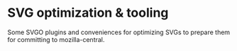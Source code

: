 SVG optimization & tooling
===========================


Some SVGO plugins and conveniences for optimizing SVGs to prepare them for committing to mozilla-central.
